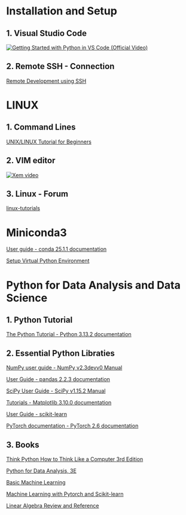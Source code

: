 # Installation and Setup
## 1. Visual Studio Code
[![Getting Started with Python in VS Code (Official Video)](https://img.youtube.com/vi/D2cwvpJSBX4/0.jpg)](https://www.youtube.com/watch?v=D2cwvpJSBX4)
## 2. Remote SSH - Connection
[Remote Development using SSH](https://code.visualstudio.com/docs/remote/ssh)
# LINUX
## 1. Command Lines
[UNIX/LINUX Tutorial for Beginners](https://info-ee.surrey.ac.uk/Teaching/Unix/index.html)
## 2. VIM editor
[![Xem video](https://img.youtube.com/vi/Yprtdc-Gogs/0.jpg)](https://www.youtube.com/watch?v=Yprtdc-Gogs)
## 3. Linux - Forum
[linux-tutorials](https://www.linux.org/forums/#linux-tutorials.122)
# Miniconda3
[User guide - conda 25.1.1 documentation](https://docs.conda.io/projects/conda/en/stable/user-guide/index.html#)

[Setup Virtual Python Environment](https://github.com/sangnguyen1006/setup_venv_linux/blob/main/README.md)
# Python for Data Analysis and Data Science
## 1. Python Tutorial
[The Python Tutorial - Python 3.13.2 documentation](https://docs.python.org/3/tutorial/index.html)
## 2. Essential Python Libraties
[NumPy user guide - NumPy v2.3devv0 Manual](https://numpy.org/devdocs/user/index.html)

[User Guide - pandas 2.2.3 documentation](https://pandas.pydata.org/docs/user_guide/index.html)

[SciPy User Guide - SciPy v1.15.2 Manual](https://docs.scipy.org/doc/scipy/tutorial/index.html)

[Tutorials - Matplotlib 3.10.0 documentation](https://matplotlib.org/stable/tutorials/index.html)

[User Guide - scikit-learn](https://scikit-learn.org/stable/user_guide.html#)

[PyTorch documentation - PyTorch 2.6 documentation](https://pytorch.org/docs/stable/index.html)

## 3. Books
[Think Python How to Think Like a Computer 3rd Edition](https://allendowney.github.io/ThinkPython/index.html)

[Python for Data Analysis, 3E](https://wesmckinney.com/book/)

[Basic Machine Learning](book_ML_color.pdf)

[Machine Learning with Pytorch and Scikit-learn](https://github.com/avr2002/Machine-Learning-with-Pytorch-Scikit-Learn)

[Linear Algebra Review and Reference](linalg_notes.pdf)
